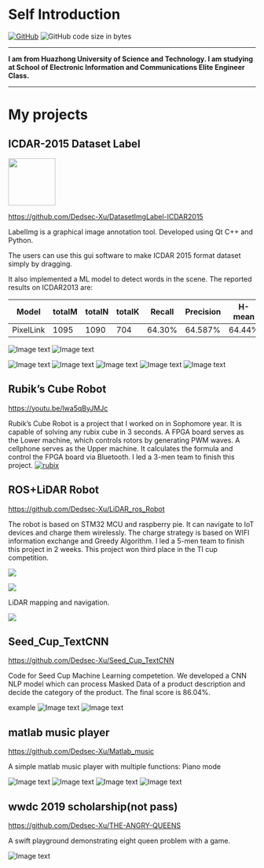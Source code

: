 # Self Introduction

[![GitHub](https://img.shields.io/badge/github-Dedsec--Xu-brightgreen.svg)](https://github.com/Dedsec-Xu) ![GitHub code size in bytes](https://img.shields.io/badge/email-1009181441%40qq.com-orange.svg)

---

**I am from Huazhong University of Science and Technology. I am studying at School of Electronic Information and Communications Elite Engineer Class.**

---

# My projects
## ICDAR-2015 Dataset Label
<img src="https://raw.githubusercontent.com/Dedsec-Xu/DatasetImgLabel-ICDAR2015/master/web_hi_res_512.png" width=96 height=96 />

https://github.com/Dedsec-Xu/DatasetImgLabel-ICDAR2015


LabelImg is a graphical image annotation tool. Developed using Qt C++ and Python.

The users can use this gui software to make ICDAR 2015 format dataset simply by dragging.

It also implemented a ML model to detect words in the scene. The reported results on ICDAR2013 are:

|Model|totalM|totalN|totalK|Recall|Precision|H-mean|
|---|---|---|---|---|---|---|
|PixelLink|1095|1090|704|64.30%|64.587%|64.44%|

![Image text](./image/LABEL1.png)
![Image text](./image/LABEL2.png)


![Image text](./reference/keynote/修改.gif)
![Image text](./reference/keynote/55DCFD386BF9ED18A5AD944679A5056D.png)
![Image text](./reference/keynote/批量.gif)
![Image text](./reference/keynote/放缩.gif)
![Image text](./reference/keynote/UI2.gif)

## Rubik’s Cube Robot
https://youtu.be/lwa5qByJMJc

Rubik’s Cube Robot is a project that I worked on in Sophomore year. It is capable of solving any rubix cube in 3 seconds.
A FPGA board serves as the Lower machine, which controls rotors by generating PWM waves.
A cellphone serves as the Upper machine. It calculates the formula and control the FPGA board via Bluetooth.
I led a 3-men team to finish this project.
[![rubix](./image/rubix.png)](https://youtu.be/lwa5qByJMJc)



## ROS+LiDAR Robot
https://github.com/Dedsec-Xu/LiDAR_ros_Robot

The robot is based on STM32 MCU and raspberry pie.
It can navigate to IoT devices and charge them wirelessly. The charge strategy is based on WIFI information exchange and Greedy Algorithm.
I led a 5-men team to finish this project in 2 weeks.
This project won third place in the TI cup competition.


[![](./reference/images/head.jpg)](https://github.com/Dedsec-Xu/LiDAR_ros_Robot)




![](./reference/images/image32.png)

LiDAR mapping and navigation.

![](./reference/images/image33.png)


## Seed_Cup_TextCNN
https://github.com/Dedsec-Xu/Seed_Cup_TextCNN

Code for Seed Cup Machine Learning competetion. We developed a CNN NLP model which can process Masked Data of a product description and decide the category of the product.  The final score is 86.04%. 

example
![Image text](./image/CNN2.png)
![Image text](./image/cnn.png)

## matlab music player
https://github.com/Dedsec-Xu/Matlab_music

A simple matlab music player with multiple functions: Piano mode

![Image text](./image/matlab1.png)
![Image text](./image/matlab2.gif)
![Image text](./image/matlab3.png)
![Image text](./image/matlab5.gif)


## wwdc 2019 scholarship(not pass)

https://github.com/Dedsec-Xu/THE-ANGRY-QUEENS

A swift playground demonstrating eight queen problem with a game.

![Image text](./image/queen.jpg)